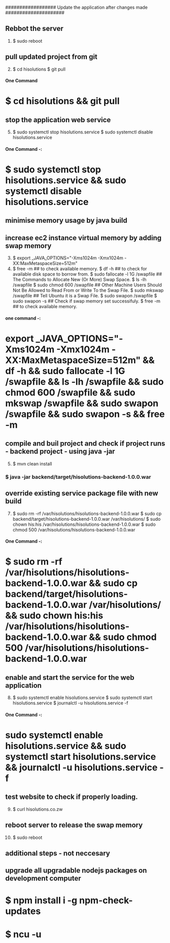 ##################     Update the application after changes made      #####################

## Rebbot the server
1.  $ sudo reboot

## pull updated project from git
2.  $ cd hisolutions
    $ git pull 
#### One Command
#   $ cd hisolutions && git pull

## stop the application web service 
5.  $ sudo systemctl stop hisolutions.service
    $ sudo systemctl disable hisolutions.service 
#### One Command -: 
#   $ sudo systemctl stop hisolutions.service && sudo systemctl disable hisolutions.service  

## minimise memory usage by java build
## increase ec2 instance virtual memory by adding swap memory
3.  $ export _JAVA_OPTIONS="-Xms1024m -Xmx1024m -XX:MaxMetaspaceSize=512m"
4.  $ free -m                          ## to check available memory.
    $ df -h                            ## to check for available disk space to borrow from.
    $ sudo fallocate -l 1G /swapfile   ## The Commands to Allocate New (Or More) Swap Space.
    $ ls -lh /swapfile 
    $ sudo chmod 600 /swapfile         ## Other Machine Users Should Not Be Allowed to Read From or Write To the Swap File.
    $ sudo mkswap /swapfile            ## Tell Ubuntu it is a Swap File.
    $ sudo swapon /swapfile
    $ sudo swapon -s                   ## Check if swap memory set successifuly.
    $ free -m                          ## to check available memory. 

#### one command -: 
# export _JAVA_OPTIONS="-Xms1024m -Xmx1024m -XX:MaxMetaspaceSize=512m" && df -h && sudo fallocate -l 1G /swapfile && ls -lh /swapfile && sudo chmod 600 /swapfile && sudo mkswap /swapfile && sudo swapon /swapfile && sudo swapon -s && free -m 


## compile and buil project and check if project runs - backend project - using java -jar
5.  $ mvn clean install

### $ java -jar backend/target/hisolutions-backend-1.0.0.war

## override existing service package file with new build
7.  $ sudo rm -rf /var/hisolutions/hisolutions-backend-1.0.0.war
    $ sudo cp backend/target/hisolutions-backend-1.0.0.war /var/hisolutions/
    $ sudo chown his:his /var/hisolutions/hisolutions-backend-1.0.0.war
    $ sudo chmod 500 /var/hisolutions/hisolutions-backend-1.0.0.war

#### One Command -: 
#   $ sudo rm -rf /var/hisolutions/hisolutions-backend-1.0.0.war && sudo cp backend/target/hisolutions-backend-1.0.0.war /var/hisolutions/ && sudo chown his:his /var/hisolutions/hisolutions-backend-1.0.0.war && sudo chmod 500 /var/hisolutions/hisolutions-backend-1.0.0.war 
  

## enable and start the service for the web application
8.  $ sudo systemctl enable hisolutions.service
    $ sudo systemctl start hisolutions.service
    $ journalctl -u hisolutions.service -f

#### One Command -: 
# sudo systemctl enable hisolutions.service && sudo systemctl start hisolutions.service && journalctl -u hisolutions.service -f


## test website to check if properly loading.
9.  $ curl hisolutions.co.zw


## reboot server to release the swap memory 
10. $ sudo reboot


## additional steps - not neccesary
## upgrade all upgradable nodejs packages on development computer
#   $ npm install i -g npm-check-updates
#   $ ncu -u



